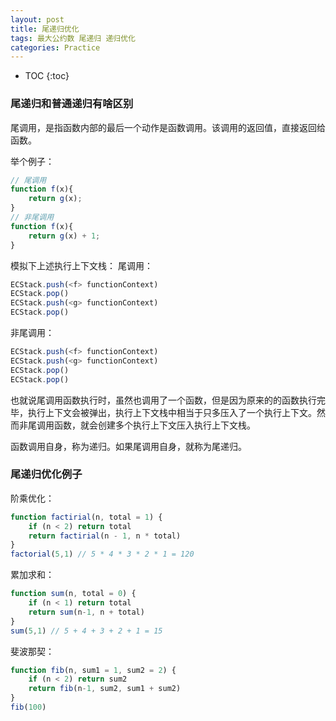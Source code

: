 ```yaml
---
layout: post
title: 尾递归优化
tags: 最大公约数 尾递归 递归优化
categories: Practice
---
```


* TOC 
{:toc}

### 尾递归和普通递归有啥区别

尾调用，是指函数内部的最后一个动作是函数调用。该调用的返回值，直接返回给函数。

举个例子：
```js
// 尾调用
function f(x){
    return g(x);
}
// 非尾调用
function f(x){
    return g(x) + 1;
}
```
模拟下上述执行上下文栈：
尾调用：
```js
ECStack.push(<f> functionContext)
ECStack.pop()
ECStack.push(<g> functionContext)
ECStack.pop()
```
非尾调用：
```js
ECStack.push(<f> functionContext)
ECStack.push(<g> functionContext)
ECStack.pop()
ECStack.pop()
```
也就说尾调用函数执行时，虽然也调用了一个函数，但是因为原来的的函数执行完毕，执行上下文会被弹出，执行上下文栈中相当于只多压入了一个执行上下文。然而非尾调用函数，就会创建多个执行上下文压入执行上下文栈。

函数调用自身，称为递归。如果尾调用自身，就称为尾递归。

### 尾递归优化例子

阶乘优化：
```js
function factirial(n, total = 1) {
    if (n < 2) return total
    return factirial(n - 1, n * total)
}
factorial(5,1) // 5 * 4 * 3 * 2 * 1 = 120
```

累加求和：
```js
function sum(n, total = 0) {
    if (n < 1) return total
    return sum(n-1, n + total)
} 
sum(5,1) // 5 + 4 + 3 + 2 + 1 = 15
```

斐波那契：
```js
function fib(n, sum1 = 1, sum2 = 2) {
    if (n < 2) return sum2
    return fib(n-1, sum2, sum1 + sum2)
}
fib(100)
```